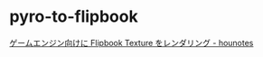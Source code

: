 # pyro-to-flipbook
[ゲームエンジン向けに Flipbook Texture をレンダリング - hounotes](https://scrapbox.io/hounotes/%E3%82%B2%E3%83%BC%E3%83%A0%E3%82%A8%E3%83%B3%E3%82%B8%E3%83%B3%E5%90%91%E3%81%91%E3%81%AB_Flipbook_Texture_%E3%82%92%E3%83%AC%E3%83%B3%E3%83%80%E3%83%AA%E3%83%B3%E3%82%B0)
